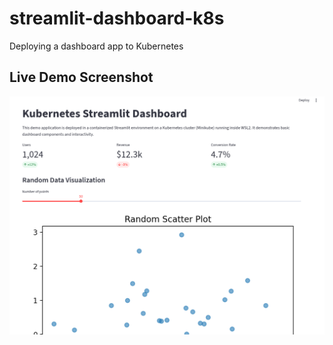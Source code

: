 # streamlit-dashboard-k8s
Deploying a dashboard app to Kubernetes

## Live Demo Screenshot

![Dashboard Screenshot](screenshot.png)
